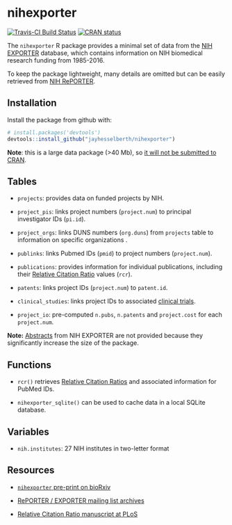 
nihexporter
===========

[![Travis-CI Build Status](https://travis-ci.org/jayhesselberth/nihexporter.png?branch=master)](https://travis-ci.org/jayhesselberth/nihexporter) [![CRAN status](https://www.r-pkg.org/badges/version/nihexporter)](https://www.r-pkg.org/badges/version/nihexporter)

The `nihexporter` R package provides a minimal set of data from the [NIH EXPORTER](http://exporter.nih.gov/default.aspx) database, which contains information on NIH biomedical research funding from 1985-2016.

To keep the package lightweight, many details are omitted but can be easily retrieved from [NIH RePORTER](https://projectreporter.nih.gov/).

Installation
------------

Install the package from github with:

``` r
# install.packages('devtools')
devtools::install_github("jayhesselberth/nihexporter")
```

**Note**: this is a large data package (&gt;40 Mb), so [it will not be submitted to CRAN](http://thecoatlessprofessor.com/programming/size-and-limitations-of-packages-on-cran/).

Tables
------

-   `projects`: provides data on funded projects by NIH.

-   `project_pis`: links project numbers (`project.num`) to principal investigator IDs (`pi.id`).

-   `project_orgs`: links DUNS numbers (`org.duns`) from `projects` table to information on specific organizations .

-   `publinks`: links Pubmed IDs (`pmid`) to project numbers (`project.num`).

-   `publications`: provides information for individual publications, including their [Relative Citation Ratio](https://icite.od.nih.gov) values (`rcr`).

-   `patents`: links project IDs (`project.num`) to `patent.id`.

-   `clinical_studies`: links project IDs to associated [clinical trials](https://clinicaltrials.gov/).

-   `project_io`: pre-computed `n.pubs`, `n.patents` and `project.cost` for each `project.num`.

**Note:** [Abstracts](https://exporter.nih.gov/ExPORTER_Catalog.aspx?sid=0&index=1) from NIH EXPORTER are not provided because they significantly increase the size of the package.

Functions
---------

-   `rcr()` retrieves [Relative Citation Ratios](https://icite.od.nih.gov/) and associated information for PubMed IDs.

-   `nihexporter_sqlite()` can be used to cache data in a local SQLite database.

Variables
---------

-   `nih.institutes`: 27 NIH institutes in two-letter format

Resources
---------

-   [`nihexporter` pre-print on bioRxiv](http://biorxiv.org/content/early/2015/12/02/033456)

-   [RePORTER / EXPORTER mailing list archives](https://list.nih.gov/cgi-bin/wa.exe?A0=NIH-REPORT-PUBLIC-L)

-   [Relative Citation Ratio manuscript at PLoS](http://journals.plos.org/plosbiology/article?id=10.1371/journal.pbio.1002541)
